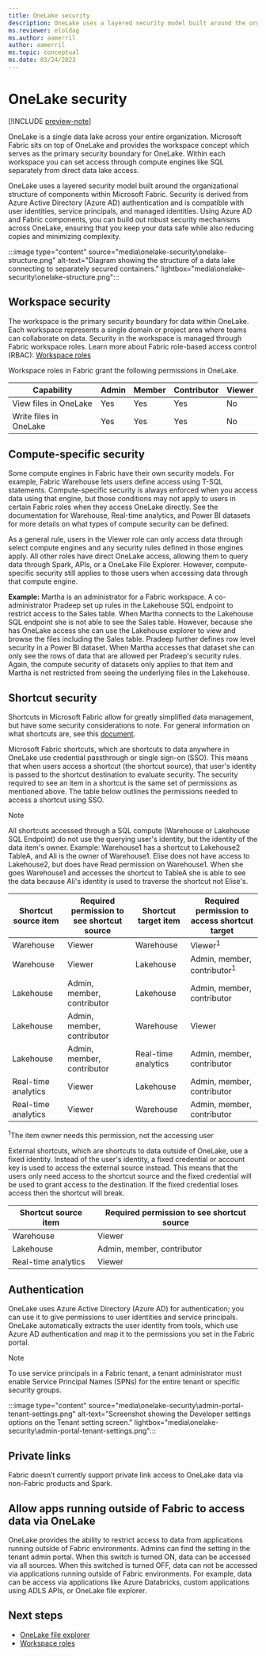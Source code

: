 ```yaml
---
title: OneLake security
description: OneLake uses a layered security model built around the organizational structure of components within Microsoft Fabric. Learn more about OneLake security.
ms.reviewer: eloldag
ms.author: aamerril
author: aamerril
ms.topic: conceptual
ms.date: 03/24/2023
---
```


# OneLake security

[!INCLUDE [preview-note](../includes/preview-note.md)]

OneLake is a single data lake across your entire organization. Microsoft Fabric sits on top of OneLake and provides the workspace concept which serves as the primary security boundary for OneLake. Within each workspace you can set access through compute engines like SQL separately from direct data lake access.

OneLake uses a layered security model built around the organizational structure of components within Microsoft Fabric. Security is derived from Azure Active Directory (Azure AD) authentication and is compatible with user identities, service principals, and managed identities. Using Azure AD and Fabric components, you can build out robust security mechanisms across OneLake, ensuring that you keep your data safe while also reducing copies and minimizing complexity.

:::image type="content" source="media\onelake-security\onelake-structure.png" alt-text="Diagram showing the structure of a data lake connecting to separately secured containers." lightbox="media\onelake-security\onelake-structure.png":::

## Workspace security

The workspace is the primary security boundary for data within OneLake. Each workspace represents a single domain or project area where teams can collaborate on data. Security in the workspace is managed through Fabric workspace roles. Learn more about Fabric role-based access control (RBAC): [Workspace roles](/docs/get-started/roles-workspaces.md)  
  
Workspace roles in Fabric grant the following permissions in OneLake.

| **Capability** | **Admin** | **Member** | **Contributor** | **Viewer** |
|---|---|---|---|---|
| View files in OneLake | Yes | Yes | Yes | No |
| Write files in OneLake | Yes | Yes | Yes | No |

## Compute-specific security

Some compute engines in Fabric have their own security models. For example, Fabric Warehouse lets users define access using T-SQL statements. Compute-specific security is always enforced when you access data using that engine, but those conditions may not apply to users in certain Fabric roles when they access OneLake directly. See the documentation for Warehouse, Real-time analytics, and Power BI datasets for more details on what types of compute security can be defined. 

As a general rule, users in the Viewer role can only access data through select compute engines and any security rules defined in those engines apply.  All other roles have direct OneLake access, allowing them to query data through Spark, APIs, or a OneLake File Explorer. However, compute-specific security still applies to those users when accessing data through that compute engine.

**Example:** Martha is an administrator for a Fabric workspace. A co-administrator Pradeep set up rules in the Lakehouse SQL endpoint to restrict access to the Sales table. When Martha connects to the Lakehouse SQL endpoint she is not able to see the Sales table. However, because she has OneLake access she can use the Lakehouse explorer to view and browse the files including the Sales table. Pradeep further defines row level security in a Power BI dataset. When Martha accesses that dataset she can only see the rows of data that are allowed per Pradeep's security rules. Again, the compute security of datasets only applies to that item and Martha is not restricted from seeing the underlying files in the Lakehouse.

## Shortcut security

Shortcuts in Microsoft Fabric allow for greatly simplified data management, but have some security considerations to note. For general information on what shortcuts are, see this [document](onelake-shortcuts.md).

Microsoft Fabric shortcuts, which are shortcuts to data anywhere in OneLake use credential passthrough or single sign-on (SSO). This means that when users access a shortcut (the shortcut source), that user's identity is passed to the shortcut destination to evaluate security. The security required to see an item in a shortcut is the same set of permissions as mentioned above. The table below outlines the permissions needed to access a shortcut using SSO.

> [!NOTE] 
> All shortcuts accessed through a SQL compute (Warehouse or Lakehouse SQL Endpoint) do not use the querying user's identity, but the identity of the data item's owner. Example: Warehouse1 has a shortcut to Lakehouse2 TableA, and Ali is the owner of Warehouse1. Elise does not have access to Lakehouse2, but does have Read permission on Warehouse1. When she goes Warehouse1 and accesses the shortcut to TableA she is able to see the data because Ali's identity is used to traverse the shortcut not Elise's. 

| **Shortcut source item** | **Required permission to see shortcut source** | **Shortcut target item** | **Required permission to access shortcut target** |
|---|---|---|---|
| Warehouse | Viewer | Warehouse | Viewer<sup>1</sup> |  
| Warehouse | Viewer | Lakehouse | Admin, member, contributor<sup>1</sup> |
| Lakehouse | Admin, member, contributor | Lakehouse | Admin, member, contributor |
| Lakehouse | Admin, member, contributor | Warehouse | Viewer |  
| Lakehouse | Admin, member, contributor | Real-time analytics | Admin, member, contributor |
| Real-time analytics | Viewer | Lakehouse | Admin, member, contributor |
| Real-time analytics | Viewer | Warehouse | Admin, member, contributor |  
<sup>1</sup>The item owner needs this permission, not the accessing user

External shortcuts, which are shortcuts to data outside of OneLake, use a fixed identity. Instead of the user's identity, a fixed credential or account key is used to access the external source instead. This means that the users only need access to the shortcut source and the fixed credential will be used to grant access to the destination. If the fixed credential loses access then the shortcut will break.

| **Shortcut source item** | **Required permission to see shortcut source** |
|---|---|
| Warehouse | Viewer |
| Lakehouse | Admin, member, contributor |
| Real-time analytics | Viewer |

## Authentication

OneLake uses Azure Active Directory (Azure AD) for authentication; you can use it to give permissions to user identities and service principals. OneLake automatically extracts the user identity from tools, which use Azure AD authentication and map it to the permissions you set in the Fabric portal.

> [!NOTE]
> To use service principals in a Fabric tenant, a tenant administrator must enable Service Principal Names (SPNs) for the entire tenant or specific security groups.

:::image type="content" source="media\onelake-security\admin-portal-tenant-settings.png" alt-text="Screenshot showing the Developer settings options on the Tenant setting screen." lightbox="media\onelake-security\admin-portal-tenant-settings.png":::

## Private links

Fabric doesn’t currently support private link access to OneLake data via non-Fabric products and Spark.

## Allow apps running outside of Fabric to access data via OneLake

OneLake provides the ability to restrict access to data from applications running outside of Fabric environments. Admins can find the setting in the tenant admin portal.
When this switch is turned ON, data can be accessed via all sources. When this switched is turned OFF, data can not be accessed via applications running outside of Fabric environments. For example, data can be access via applications like Azure Databricks, custom applications using ADLS APIs, or OneLake file explorer.

## Next steps

- [OneLake file explorer](onelake-file-explorer.md)
- [Workspace roles](/docs/get-started/roles-workspaces.md)  

